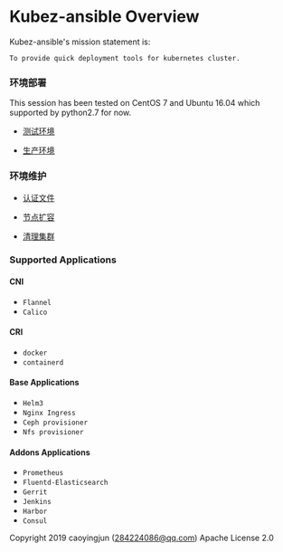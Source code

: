 # Kubez-ansible Overview

Kubez-ansible's mission statement is:

    To provide quick deployment tools for kubernetes cluster.


### 环境部署
This session has been tested on CentOS 7 and Ubuntu 16.04 which supported by
python2.7 for now.

- [测试环境](doc/source/install/all-in-one.md)

- [生产环境](doc/source/install/multinode.md)

### 环境维护

- [认证文件](doc/source/install/admin-k8src.md)

- [节点扩容](doc/source/install/expansion.md)

- [清理集群](doc/source/install/destroy.md)

### Supported Applications

#### CNI
  - `Flannel`
  - `Calico`

#### CRI
  - `docker`
  - `containerd`

#### Base Applications
  - `Helm3`
  - `Nginx Ingress`
  - `Ceph provisioner`
  - `Nfs provisioner`

#### Addons Applications
  - `Prometheus`
  - `Fluentd-Elasticsearch`
  - `Gerrit`
  - `Jenkins`
  - `Harbor`
  - `Consul`

Copyright 2019 caoyingjun (284224086@qq.com) Apache License 2.0
